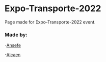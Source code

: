 # Expo-Transporte-2022

Page made for Expo-Transporte-2022 event.

### Made by:

-[Ansefe](https://github.com/Ansefe)

-[Alcaen](https://github.com/alcaen)

